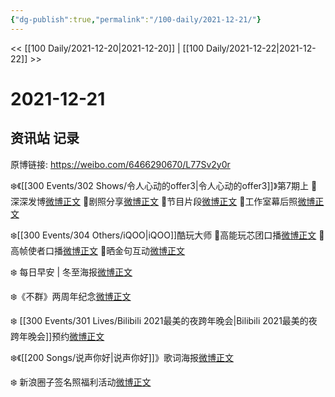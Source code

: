 ```yaml
---
{"dg-publish":true,"permalink":"/100-daily/2021-12-21/"}
---
```



<< [[100 Daily/2021-12-20\|2021-12-20]] | [[100 Daily/2021-12-22\|2021-12-22]] >>

# 2021-12-21

## 资讯站 记录

原博链接: https://weibo.com/6466290670/L77Sv2y0r

❄️《[[300 Events/302 Shows/令人心动的offer3\|令人心动的offer3]]》第7期上
🥟深深发博[微博正文](https://m.weibo.cn/6466290670/4716954302026577)
🥟剧照分享[微博正文](https://m.weibo.cn/6466290670/4716831111909986)
🥟节目片段[微博正文](https://m.weibo.cn/6466290670/4716945783391620)
🥟工作室幕后照[微博正文](https://m.weibo.cn/6466290670/4716946107666608)

❄️[[300 Events/304 Others/iQOO\|iQOO]]酷玩大师
🥟高能玩芯团口播[微博正文](https://m.weibo.cn/6466290670/4716831312971567)
🥟高帧使者口播[微博正文](https://m.weibo.cn/6466290670/4716940528457453)
🥟晒金句互动[微博正文](https://m.weibo.cn/6466290670/4716947805834702)

❄️ 每日早安 | 冬至海报[微博正文](https://m.weibo.cn/6466290670/4716752690742883)

❄️《不群》两周年纪念[微博正文](https://m.weibo.cn/6466290670/4716759543974432)

❄️ [[300 Events/301 Lives/Bilibili 2021最美的夜跨年晚会\|Bilibili 2021最美的夜跨年晚会]]预约[微博正文](https://m.weibo.cn/6466290670/4716858802962798)

❄️《[[200 Songs/说声你好\|说声你好]]》歌词海报[微博正文](https://m.weibo.cn/6466290670/4716948698435454)

❄️ 新浪圈子签名照福利活动[微博正文](https://m.weibo.cn/6466290670/4716814775619298)
